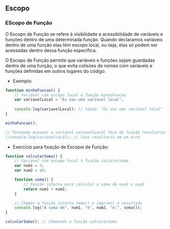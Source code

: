 ## Escopo
### EScopo de Função
O Escopo de Função se refere à visibilidade e acessibilidade de variáveis e funções dentro de uma determinada função. Quando declaramos variáveis dentro de uma função elas têm escopo local, ou seja, elas só podem ser acessadas dentro dessa função específica. 

O Escopo de Função permite que variáveis e funções sejam guardadas dentro de uma função, o que evita colisões de nomes com variáveis e funções definidas em outros lugares do código.

- Exemplo:
```javascript
function minhaFuncao() {
    // Variável com escopo local à função minhaFuncao
    var variavelLocal = "Eu sou uma variável local";
    
    console.log(variavelLocal); // Saída: "Eu sou uma variável local"
}

minhaFuncao();

// Tentando acessar a variável variavelLocal fora da função resultaria em um erro
//console.log(variavelLocal); // Isso resultaria em um erro
```

- Exercício para fixação de Escopoi de Função:
```javascript
function calcularSoma() {
    // Variável com escopo local à função calcularSoma
    var num1 = 5;
    var num2 = 10;

    function soma() {
        // Função interna para calcular a soma de num1 e num2
        return num1 + num2;
    }

    // Chamar a função interna soma() e imprimir o resultado
    console.log("A soma de", num1, "e", num2, "é:", soma());
}

calcularSoma(); // Chamando a função calcularSoma
```